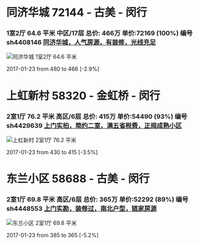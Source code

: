 # 同济华城 72144 - 古美 - 闵行

### 1室2厅 64.6 平米 中区/17层 总价: 466万 单价:72169 (100%) 编号 sh4408146 [同济华城，人气房源，有装修，光线充足](https://href.li/?http://sh.lianjia.com/ershoufang/sh4408146.html)

![同济华城 1室2厅 64.6 平米](http://cdn1.dooioo.com/fetch/vp/fy/gi/20161124/e502161b-dbcd-4144-acf8-efa4b43aba35.jpg_200x150.jpg)

2017-01-23 from 480 to 466 [-2.9%]

    


# 上虹新村 58320 - 金虹桥 - 闵行

### 2室1厅 76.2 平米 高区/6层 总价: 415万 单价:54490 (93%) 编号 sh4429639 [上门实拍，简约二室，满五省税费，正规成熟小区](https://href.li/?http://sh.lianjia.com/ershoufang/sh4429639.html)

![上虹新村 2室1厅 76.2 平米](http://cdn1.dooioo.com/fetch/vp/fy/gi/20161207/4646b9f4-4000-4464-b1ca-4c67345a7a5d.jpg_200x150.jpg)

2017-01-23 from 430 to 415 [-3.5%]

    


# 东兰小区 58688 - 古美 - 闵行

### 2室1厅 69.8 平米 高区/6层 总价: 365万 单价:52292 (89%) 编号 sh4448553 [上门实勘，装修过，南北户型，链家房源](https://href.li/?http://sh.lianjia.com/ershoufang/sh4448553.html)

![东兰小区 2室1厅 69.8 平米](http://cdn1.dooioo.com/fetch/vp/fy/gi/20161218/e686c04c-16c1-46c0-af93-c395e5d25a8a.jpg_200x150.jpg)

2017-01-23 from 385 to 365 [-5.2%]

    


